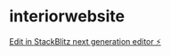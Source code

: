 # interiorwebsite

[Edit in StackBlitz next generation editor ⚡️](https://stackblitz.com/~/github.com/afraznainar/interiorwebsite)